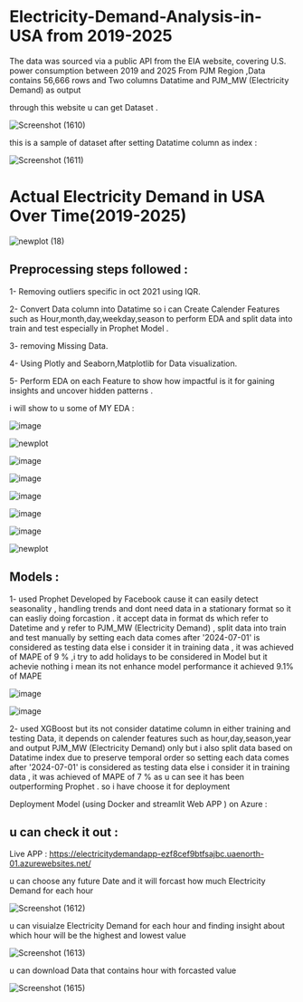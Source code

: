 # Electricity-Demand-Analysis-in-USA from 2019-2025

The data was sourced via a public API from the EIA website, covering U.S. power consumption between 2019 and 2025 From PJM Region ,Data contains 56,666 rows and Two columns Datatime and PJM_MW (Electricity Demand) as output 

through this website u can get Dataset .

![Screenshot (1610)](https://github.com/user-attachments/assets/e4a9ca26-df1c-4ac3-94ad-56fe465e28cf)

this is a sample of dataset after setting Datatime column as index :

![Screenshot (1611)](https://github.com/user-attachments/assets/da487bda-8c24-4f6e-b021-fc019d5cecba)


# Actual Electricity Demand in USA Over Time(2019-2025)

![newplot (18)](https://github.com/user-attachments/assets/bb45d065-a39c-4ea9-893e-54391fd3e705) 


## Preprocessing steps followed :

1- Removing outliers specific in oct 2021 using IQR.

2- Convert Data column into Datatime so i can Create Calender Features such as Hour,month,day,weekday,season to perform EDA and split data into train and test especially in Prophet Model .

3- removing Missing Data.

4- Using Plotly and Seaborn,Matplotlib for Data visualization. 

5- Perform EDA on each Feature to show how impactful is it for gaining insights and uncover hidden patterns .

i will show to u some of MY EDA :

![image](https://github.com/user-attachments/assets/df54ed1e-3375-4454-b639-493da1700cfa)


![newplot](https://github.com/user-attachments/assets/093afe0f-002b-43c2-8db5-209b936967b1)


![image](https://github.com/user-attachments/assets/9e36c09d-ee3a-40af-96e6-2a85b9778bb8)



![image](https://github.com/user-attachments/assets/6f66f9c7-9cfd-4ed2-acf3-464b54bfe0b5)


![image](https://github.com/user-attachments/assets/4d333cb7-580b-4952-a1b7-da37796d1dc8)


![image](https://github.com/user-attachments/assets/aa61a8a3-e14e-4fd3-b70c-a379db9b1d30)


![image](https://github.com/user-attachments/assets/bf97d59a-4efe-4131-b36b-f75ab08f8b5c)


![newplot](https://github.com/user-attachments/assets/093afe0f-002b-43c2-8db5-209b936967b1)



## Models :

1- used Prophet Developed by Facebook cause it can easily detect seasonality , handling trends and dont need data in a stationary format so it can easliy doing forcastion . it accept data in format ds which refer to Datetime and y refer to PJM_MW (Electricity Demand) , split data into train and test manually by setting each data comes after '2024-07-01' is considered as testing data else i consider it in training data , it was achieved of MAPE of 9 % ,i try to add holidays to be considered in Model but it achevie nothing i mean its not enhance model performance it achieved 9.1% of MAPE

![image](https://github.com/user-attachments/assets/13ee44ce-0275-4ecd-8602-a016d9ecf259)

![image](https://github.com/user-attachments/assets/86388242-49e0-414d-b560-bc7d513ae0c0)

2- used XGBoost but its not consider datatime column in either training and testing Data, it depends on calender features such as hour,day,season,year and output PJM_MW (Electricity Demand) only but i also split data based on Datatime index due to preserve temporal order so setting each data comes after '2024-07-01' is considered as testing data else i consider it in training data , it was achieved of MAPE of 7 % as u can see it has been outperforming Prophet . so i have choose it for deployment 


Deployment Model (using Docker and streamlit Web APP ) on Azure :

## u can check it out :

Live APP : https://electricitydemandapp-ezf8cef9btfsajbc.uaenorth-01.azurewebsites.net/

u can choose any future Date and it will forcast how much Electricity Demand for each hour 

![Screenshot (1612)](https://github.com/user-attachments/assets/16abd2bd-1684-4de2-ab65-f56ff197bf9a) 

u can visuialze Electricity Demand for each hour and finding insight about which hour will be the highest and lowest value 

![Screenshot (1613)](https://github.com/user-attachments/assets/8ac0b7c2-1dd9-4c50-b66e-f86c99db5876)


u can download Data that contains hour with forcasted value 

![Screenshot (1615)](https://github.com/user-attachments/assets/70bd672e-49c5-426b-9478-1ca9053fc25e)



